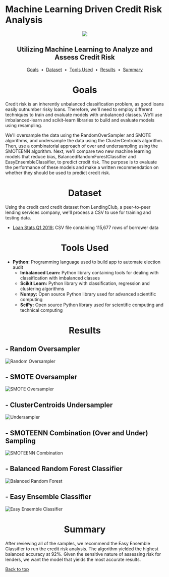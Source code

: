 # Machine Learning Driven Credit Risk Analysis

<div align="center">
    <img src=images/mlrisk.jpg>
</div>

## <div align="center">Utilizing Machine Learning to Analyze and Assess Credit Risk</div>

<p align="center">
<a href="#goals">Goals</a> &nbsp;&bull;&nbsp;
<a href="#dataset">Dataset</a> &nbsp;&bull;&nbsp;
<a href="#tools-used">Tools Used</a> &nbsp;&bull;&nbsp;
<a href="#results">Results</a> &nbsp;&bull;&nbsp;
<a href="#summary">Summary</a>
</p>

# <div align="center">Goals</div>

Credit risk is an inherently unbalanced classification problem, as good loans easily outnumber risky loans. Therefore, we'll need to employ different techniques to train and evaluate models with unbalanced classes. We'll use imbalanced-learn and scikit-learn libraries to build and evaluate models using resampling.

 We'll oversample the data using the RandomOverSampler and SMOTE algorithms, and undersample the data using the ClusterCentroids algorithm. Then, use a combinatorial approach of over and undersampling using the SMOTEENN algorithm. Next, we'll compare two new machine learning models that reduce bias, BalancedRandomForestClassifier and EasyEnsembleClassifier, to predict credit risk. The purpose is to evaluate the performance of these models and make a written recommendation on whether they should be used to predict credit risk.

# <div align="center">Dataset</div>

Using the credit card credit dataset from LendingClub, a peer-to-peer lending services company, we'll process a CSV to use for training and testing data.

- [Loan Stats Q1 2019:](data/LoanStats_2019Q1.csv) CSV file containing 115,677 rows of borrower data

# <div align="center">Tools Used</div>
- **Python:** Programming language used to build app to automate election audit
    - **Imbalanced Learn:** Python library containing tools for dealing with classification with imbalanced classes
    - **Scikit Learn:** Python library with classification, regression and clustering algorithms
    - **Numpy:** Open source Python library used for advanced scientific computing
    - **SciPy:** Open source Python library used for scientific computing and technical computing    

# <div align="center">Results</div>

## - Random Oversampler

![Random Oversampler](images/1_Random_Oversampling.png)

## - SMOTE Oversampler

![SMOTE Oversampler](images/2-SMOTE_Oversampling.png)

## - ClusterCentroids Undersampler

![Undersampler](images/3-Undersampling.png)

## - SMOTEENN Combination (Over and Under) Sampling

![SMOTEENN Combination](images/4-SMOTEEN_Over-Under-Sampling.png)

## - Balanced Random Forest Classifier

![Balanced Random Forest](images/5-BalancedRandomForest.png)

## - Easy Ensemble Classifier

![Easy Ensemble Classifier](images/6-EasyEnsembleClassifier.png)

# <div align="center">Summary</div>

After reviewing all of the samples, we recommend the Easy Ensemble Classifier to run the credit risk analysis. The algorithm yielded the highest balanced accuracy at 92%. Given the sensitive nature of assessing risk for lenders, we want the model that yields the most accurate results. 

[Back to top](#machine-learning-driven-credit-risk-analysis)
